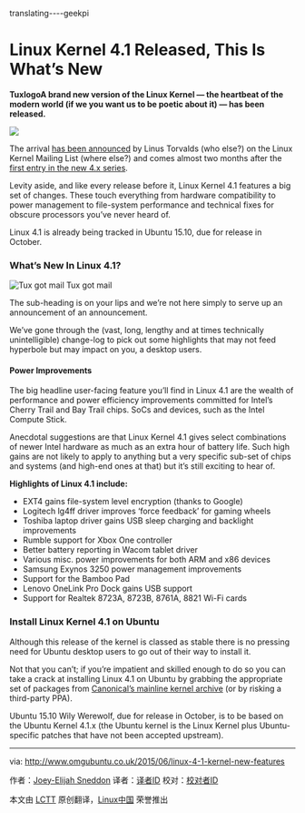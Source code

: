 translating----geekpi

Linux Kernel 4.1 Released, This Is What’s New
================================================================================
**TuxlogoA brand new version of the Linux Kernel — the heartbeat of the modern world (if we you want us to be poetic about it) — has been released.**

![](http://www.omgubuntu.co.uk/wp-content/uploads/2011/07/Tux-psd3894.jpg)

The arrival [has been announced][1] by Linus Torvalds (who else?) on the Linux Kernel Mailing List (where else?) and comes almost two months after the [first entry in the new 4.x series][2].

Levity aside, and like every release before it, Linux Kernel 4.1 features a big set of changes. These touch everything from hardware compatibility to power management to file-system performance and technical fixes for obscure processors you’ve never heard of.

Linux 4.1 is already being tracked in Ubuntu 15.10, due for release in October.

### What’s New In Linux 4.1? ###

![Tux got mail](http://www.omgubuntu.co.uk/wp-content/uploads/2015/06/linux-kernel-4-11-350x200.jpg)
Tux got mail

The sub-heading is on your lips and we’re not here simply to serve up an announcement of an announcement.

We’ve gone through the (vast, long, lengthy and at times technically unintelligible) change-log to pick out some highlights that may not feed hyperbole but may impact on you, a desktop users.

#### Power Improvements ####

The big headline user-facing feature you’ll find in Linux 4.1 are the wealth of performance and power efficiency improvements committed for Intel’s Cherry Trail and Bay Trail chips. SoCs and devices, such as the Intel Compute Stick.

Anecdotal suggestions are that Linux Kernel 4.1 gives select combinations of newer Intel hardware as much as an extra hour of battery life. Such high gains are not likely to apply to anything but a very specific sub-set of chips and systems (and high-end ones at that) but it’s still exciting to hear of.

**Highlights of Linux 4.1 include:**

- EXT4 gains file-system level encryption (thanks to Google)
- Logitech lg4ff driver improves ‘force feedback’ for gaming wheels
- Toshiba laptop driver gains USB sleep charging and backlight improvements
- Rumble support for Xbox One controller
- Better battery reporting in Wacom tablet driver
- Various misc. power improvements for both ARM and x86 devices
- Samsung Exynos 3250 power management improvements
- Support for the Bamboo Pad
- Lenovo OneLink Pro Dock gains USB support
- Support for Realtek 8723A, 8723B, 8761A, 8821 Wi-Fi cards

### Install Linux Kernel 4.1 on Ubuntu ###

Although this release of the kernel is classed as stable there is no pressing need for Ubuntu desktop users to go out of their way to install it.

Not that you can’t; if you’re impatient and skilled enough to do so you can take a crack at installing Linux 4.1 on Ubuntu by grabbing the appropriate set of packages from [Canonical’s mainline kernel archive][3] (or by risking a third-party PPA).

Ubuntu 15.10 Wily Werewolf, due for release in October, is to be based on the Ubuntu Kernel 4.1.x (the Ubuntu kernel is the Linux Kernel plus Ubuntu-specific patches that have not been accepted upstream).

--------------------------------------------------------------------------------

via: http://www.omgubuntu.co.uk/2015/06/linux-4-1-kernel-new-features

作者：[Joey-Elijah Sneddon][a]
译者：[译者ID](https://github.com/译者ID)
校对：[校对者ID](https://github.com/校对者ID)

本文由 [LCTT](https://github.com/LCTT/TranslateProject) 原创翻译，[Linux中国](https://linux.cn/) 荣誉推出

[a]:https://plus.google.com/117485690627814051450/?rel=author
[1]:https://lkml.org/lkml/2015/6/22/8
[2]:http://www.omgubuntu.co.uk/2015/04/linux-kernel-4-0-new-features
[3]:http://kernel.ubuntu.com/~kernel-ppa/mainline/?C=N;O=D
